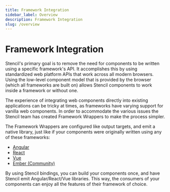 ```yaml
---
title: Framework Integration
sidebar_label: Overview
description: Framework Integration
slug: /overview
---
```


# Framework Integration

Stencil's primary goal is to remove the need for components to be written using a specific framework's API.
It accomplishes this by using standardized web platform APIs that work across all modern browsers.
Using the low-level component model that is provided by the browser (which all frameworks are built on) allows Stencil components to work inside a framework or without one.

The experience of integrating web components directly into existing applications can be tricky at times, as frameworks have varying support for vanilla web components.
In order to accommodate the various issues the Stencil team has created Framework Wrappers to make the process simpler.

The Framework Wrappers are configured like output targets, and emit a native library, just like if your components were originally written using any of these frameworks:

- [Angular](./angular.md)
- [React](./react.md)
- [Vue](./vue.md)
- [Ember (Community)](./ember.md)

By using Stencil bindings, you can build your components once, and have Stencil emit Angular/React/Vue libraries.
This way, the consumers of your components can enjoy all the features of their framework of choice.
